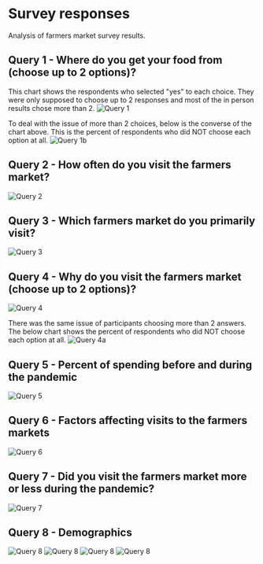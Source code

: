 # Survey responses

Analysis of farmers market survey results.


## Query 1 - Where do you get your food from (choose up to 2 options)?
This chart shows the respondents who selected "yes" to each choice. They were only supposed to choose up to 2 responses and most of the in person results chose more than 2.
![Query 1](output/p1a.png)

To deal with the issue of more than 2 choices, below is the converse of the chart above. This is the percent of respondents who did NOT choose each option at all.
![Query 1b](output/p1b.png)

## Query 2 - How often do you visit the farmers market?
![Query 2](output/p2.png)

## Query 3 - Which farmers market do you primarily visit?
![Query 3](output/p3.png)

## Query 4 - Why do you visit the farmers market (choose up to 2 options)?
![Query 4](output/p4a.png)

There was the same issue of participants choosing more than 2 answers. The below chart shows the percent of respondents who did NOT choose each option at all.
![Query 4a](output/p4b.png)

## Query 5 - Percent of spending before and during the pandemic
![Query 5](output/p5.png)

## Query 6 - Factors affecting visits to the farmers markets
![Query 6](output/p6.png)

## Query 7 - Did you visit the farmers market more or less during the pandemic?
![Query 7](output/p7.png)

## Query 8 - Demographics
![Query 8](output/p8a.png)
![Query 8](output/p8b.png)
![Query 8](output/q8-zip-codes.png)
![Query 8](output/q8-zip-codes-top5.png)